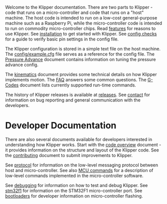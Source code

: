 Welcome to the Klipper documentation. There are two parts to Klipper -
code that runs on a micro-controller and code that runs on a "host"
machine. The host code is intended to run on a low-cost
general-purpose machine such as a Raspberry Pi, while the
micro-controller code is intended to run on commodity micro-controller
chips. Read [features](Features.md) for reasons to use Klipper. See
[installation](Installation.md) to get started with Klipper. See
[config checks](Config_checks.md) for a guide to verify basic pin
settings in the config file.

The Klipper configuration is stored in a simple text file on the host
machine. The [config/example.cfg](../config/example.cfg) file serves
as a reference for the config file. The
[Pressure Advance](Pressure_Advance.md) document contains information
on tuning the pressure advance config.

The [kinematics](Kinematics.md) document provides some technical
details on how Klipper implements motion. The [FAQ](FAQ.md) answers
some common questions. The [G-Codes](G-Codes.md) document lists
currently supported run-time commands.

The history of Klipper releases is available at
[releases](Releases.md). See [contact](Contact.md) for information on
bug reporting and general communication with the developers.

Developer Documentation
=======================

There are also several documents available for developers interested
in understanding how Klipper works. Start with the
[code overview](Code_Overview.md) document - it provides information
on the structure and layout of the Klipper code. See the
[contributing](CONTRIBUTING.md) document to submit improvements to Klipper.

See [protocol](Protocol.md) for information on the low-level messaging
protocol between host and micro-controller. See also
[MCU commands](MCU_Commands.md) for a description of low-level
commands implemented in the micro-controller software.

See [debugging](Debugging.md) for information on how to test and debug
Klipper. See [stm32f1](stm32f1.md) for information on the STM32F1
micro-controller port. See [bootloaders](Bootloaders.md) for developer
information on micro-controller flashing.
